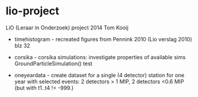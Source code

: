 lio-project
===========

LiO (Leraar in Onderzoek) project 2014
Tom Kooij


* timehistogram - recreated figures from Pennink 2010 (Lio verslag 2010) blz 32

* corsika - corsika simulations: investigate properties of available sims
			GroundParticleSimulation() test

* oneyeardata - create dataset for a single (4 detector) station for one year
				with selected events: 2 detectors > 1 MIP, 2 detectors <0.6 MIP (but with t1..t4 != -999.)
				

